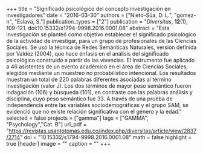 +++
title = "Significado psicológico del concepto investigación en investigadores"
date = "2016-03-30"
authors = ["Nieto-Súa, D. L.", "gomez-n", "Eslava, S."]
publication_types = ["2"]
publication = "*Diversitas*, **12**(1), 109-121. doi:10.15332/s1794-9998.2016.0001.08"
abstract = "Esta investigación se planteó como objetivo establecer el significado psicológico de la actividad de investigar, para un grupo de profesionales de las Ciencias Sociales. Se usó la técnica de Redes Semánticas Naturales, versión definida por Valdez (2004), que hace énfasis en el análisis del significado psicológico construido a partir de las vivencias. El instrumento fue aplicado a 46 asistentes de un evento académico en el área de Ciencias Sociales, elegidos mediante un muestreo no probabilístico intencional. Los resultados muestran un total de 220 palabras diferentes asociadas al término investigación (valor J). Los dos términos de mayor peso semántico fueron indagación (106) y búsqueda (101), en contraste con las palabras análisis y disciplina, cuyo peso semántico fue 33. A través de una prueba de independencia entre las variables sociodemográficas y el grupo SAM, se evidenció que no existe relación significativa con el género y la edad."
selected = false
projects = ["gamma"]
tags = ["GAMMA", "Psychology","Cat. B"]
url_pdf = "https://revistas.usantotomas.edu.co/index.php/diversitas/article/view/2837/2714"
doi = "10.15332/s1794-9998.2016.0001.08"
math = false
highlight = true
[header]
image = ""
caption = ""
+++
